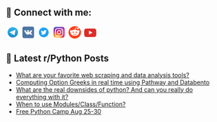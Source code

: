 ## 🔎 Connect with me:
[<img src="https://github.com/bullbesh/bullbesh/blob/main/images/Telegram.png" width="32" height="32" />](https://t.me/bullbesh)
[<img src="https://github.com/bullbesh/bullbesh/blob/main/images/VK.png" width="32" height="32" />](https://vk.com/bullbesh)
[<img src="https://github.com/bullbesh/bullbesh/blob/main/images/Twitter.png" width="32" height="32" />](https://twitter.com/bullbesh1)
[<img src="https://github.com/bullbesh/bullbesh/blob/main/images/Instagram.png" width="32" height="32" />](https://www.instagram.com/bullbesh)
[<img src="https://github.com/bullbesh/bullbesh/blob/main/images/Reddit.png" width="32" height="32" />](https://www.reddit.com/user/bullbesh)
[<img src="https://github.com/bullbesh/bullbesh/blob/main/images/YouTube.png" width="32" height="32" />](https://www.youtube.com/channel/UCtfjRs6uzgq5mfm8S06WTcg)

## 📕 Latest r/Python Posts
<!-- BLOG-POST-LIST:START -->
- [What are your favorite web scraping and data analysis tools?](https://www.reddit.com/r/Python/comments/1en43pc/what_are_your_favorite_web_scraping_and_data/)
- [Computing Option Greeks in real time using Pathway and Databento](https://www.reddit.com/r/Python/comments/1en3ocp/computing_option_greeks_in_real_time_using/)
- [What are the real downsides of python? And can you really do everything with it?](https://www.reddit.com/r/Python/comments/1en1rl2/what_are_the_real_downsides_of_python_and_can_you/)
- [When to use Modules/Class/Function?](https://www.reddit.com/r/Python/comments/1en1dlk/when_to_use_modulesclassfunction/)
- [Free Python Camp Aug 25-30](https://www.reddit.com/r/Python/comments/1emw2sq/free_python_camp_aug_2530/)
<!-- BLOG-POST-LIST:END -->
